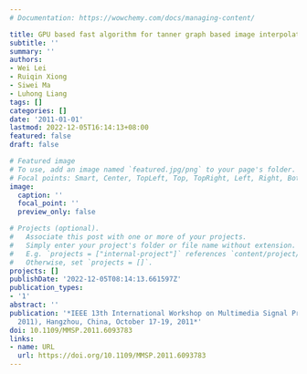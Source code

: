 ```yaml
---
# Documentation: https://wowchemy.com/docs/managing-content/

title: GPU based fast algorithm for tanner graph based image interpolation
subtitle: ''
summary: ''
authors:
- Wei Lei
- Ruiqin Xiong
- Siwei Ma
- Luhong Liang
tags: []
categories: []
date: '2011-01-01'
lastmod: 2022-12-05T16:14:13+08:00
featured: false
draft: false

# Featured image
# To use, add an image named `featured.jpg/png` to your page's folder.
# Focal points: Smart, Center, TopLeft, Top, TopRight, Left, Right, BottomLeft, Bottom, BottomRight.
image:
  caption: ''
  focal_point: ''
  preview_only: false

# Projects (optional).
#   Associate this post with one or more of your projects.
#   Simply enter your project's folder or file name without extension.
#   E.g. `projects = ["internal-project"]` references `content/project/deep-learning/index.md`.
#   Otherwise, set `projects = []`.
projects: []
publishDate: '2022-12-05T08:14:13.661597Z'
publication_types:
- '1'
abstract: ''
publication: '*IEEE 13th International Workshop on Multimedia Signal Processing (MMSP
  2011), Hangzhou, China, October 17-19, 2011*'
doi: 10.1109/MMSP.2011.6093783
links:
- name: URL
  url: https://doi.org/10.1109/MMSP.2011.6093783
---
```

